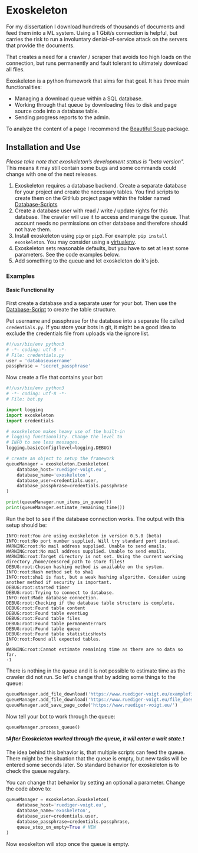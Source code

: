 # Exoskeleton

For my dissertation I download hundreds of thousands of documents and feed them into a ML system. Using a 1 Gbit/s connection is helpful, but carries the risk to run a involuntary denial-of-service attack on the servers that provide the documents.

That creates a need for a crawler / scraper that avoids too high loads on the connection, but runs permanently and fault tolerant to ultimately download all files.

Exoskeleton is a python framework that aims for that goal. It has three main functionalities:
* Managing a download queue within a SQL database.
* Working through that queue by downloading files to disk and page source code into a database table.
* Sending progress reports to the admin.

To analyze the content of a page I recommend the [Beautiful Soup](https://www.crummy.com/software/BeautifulSoup/ "beautiful soup project homepage") package.

## Installation and Use

*Please take note that exoskeleton’s development status is "beta version".* This means it may still contain some bugs and some commands could change with one of the next releases.

1. Exoskeleton requires a database backend. Create a separate database for your project and create the necessary tables. You find scripts to create them on the GitHub project page within the folder named [Database-Scripts](https://github.com/RuedigerVoigt/exoskeleton/Database-Scripts)
2. Create a database user with read / write / update rights for this database. The crawler will use it to access and manage the queue. That account needs no permissions on other database and therefore should not have them.
3. Install exoskeleton using `pip` or `pip3`. For example: `pip install exoskeleton`. You may consider using a [virtualenv](https://virtualenv.pypa.io/en/latest/userguide/ "Documentation").
4. Exoskeleton sets reasonable defaults, but you have to set at least some parameters. See the code examples below.
5. Add something to the queue and let exoskeleton do it's job.

### Examples

#### Basic Functionality

First create a database and a separate user for your bot. Then use the [Database-Script](https://github.com/RuedigerVoigt/exoskeleton/Database-Scripts) to create the table structure.

Put username and passphrase for the database into a separate file called `credentials.py`. If you store your bots in git, it might be a good idea to exclude the credentials file from uploads via the ignore list.

```python
#!/usr/bin/env python3
# -*- coding: utf-8 -*-
# File: credentials.py
user = 'databaseusername'
passphrase = 'secret_passphrase'
```

Now create a file that contains your bot:

```python
#!/usr/bin/env python3
# -*- coding: utf-8 -*-
# File: bot.py

import logging
import exoskeleton
import credentials

# exoskeleton makes heavy use of the built-in
# logging functionality. Change the level to
# INFO to see less messages.
logging.basicConfig(level=logging.DEBUG)

# create an object to setup the framework
queueManager = exoskeleton.Exoskeleton(
    database_host='ruediger-voigt.eu',
    database_name='exoskeleton',
    database_user=credentials.user,
    database_passphrase=credentials.passphrase
)

print(queueManager.num_items_in_queue())
print(queueManager.estimate_remaining_time())
```

Run the bot to see if the database connection works. The output with this setup should be:
```
INFO:root:You are using exoskeleton in version 0.5.0 (beta)
INFO:root:No port number supplied. Will try standard port instead.
WARNING:root:No mail address supplied. Unable to send emails.
WARNING:root:No mail address supplied. Unable to send emails.
WARNING:root:Target directory is not set. Using the current working directory /home/censored_path to store files!
DEBUG:root:Chosen hashing method is available on the system.
INFO:root:Hash method set to sha1
INFO:root:sha1 is fast, but a weak hashing algorithm. Consider using another method if security is important.
DEBUG:root:started timer
DEBUG:root:Trying to connect to database.
INFO:root:Made database connection.
DEBUG:root:Checking if the database table structure is complete.
DEBUG:root:Found table content
DEBUG:root:Found table eventLog
DEBUG:root:Found table files
DEBUG:root:Found table permanentErrors
DEBUG:root:Found table queue
DEBUG:root:Found table statisticsHosts
INFO:root:Found all expected tables.
0
WARNING:root:Cannot estimate remaining time as there are no data so far.
-1
```

There is nothing in the queue and it is not possible to estimate time as the crawler did not run. So let's change that by adding some things to the queue:

```python
queueManager.add_file_download('https://www.ruediger-voigt.eu/examplefile.txt')
queueManager.add_file_download('https://www.ruediger-voigt.eu/file_does_not_exist.pdf')
queueManager.add_save_page_code('https://www.ruediger-voigt.eu/')
```

Now tell your bot to work through the queue:

```python
queueManager.process_queue()
```

:exclamation:***After Exoskeleton worked through the queue, it will enter a wait state.***:exclamation:

The idea behind this behavior is, that multiple scripts can feed the queue. There might be the situation that the queue is empty, but new tasks will be entered some seconds later. So standard behavior for exoskeleton is to check the queue regulary.

You can change that behavior by setting an optional a parameter. Change the code above to:

```python
queueManager = exoskeleton.Exoskeleton(
    database_host='ruediger-voigt.eu',
    database_name='exoskeleton',
    database_user=credentials.user,
    database_passphrase=credentials.passphrase,
    queue_stop_on_empty=True # NEW
)
```

Now exoskelton will stop once the queue is empty.



